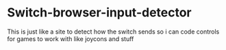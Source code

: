 # Switch-browser-input-detector
This is just like a site to detect how the switch sends so i can code controls for games to work with like joycons and stuff
